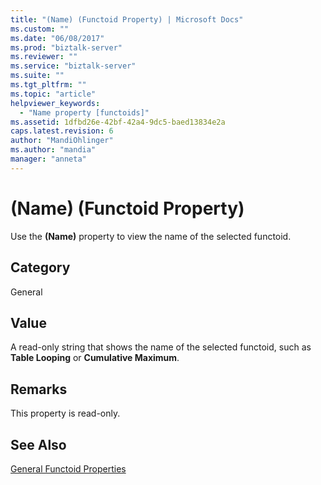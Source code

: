 ```yaml
---
title: "(Name) (Functoid Property) | Microsoft Docs"
ms.custom: ""
ms.date: "06/08/2017"
ms.prod: "biztalk-server"
ms.reviewer: ""
ms.service: "biztalk-server"
ms.suite: ""
ms.tgt_pltfrm: ""
ms.topic: "article"
helpviewer_keywords: 
  - "Name property [functoids]"
ms.assetid: 1dfbd26e-42bf-42a4-9dc5-baed13834e2a
caps.latest.revision: 6
author: "MandiOhlinger"
ms.author: "mandia"
manager: "anneta"
---
```

# (Name) (Functoid Property)
Use the **(Name)** property to view the name of the selected functoid.  
  
## Category  
 General  
  
## Value  
 A read-only string that shows the name of the selected functoid, such as **Table Looping** or **Cumulative Maximum**.  
  
## Remarks  
 This property is read-only.  
  
## See Also  
 [General Functoid Properties](../core/general-functoid-properties.md)